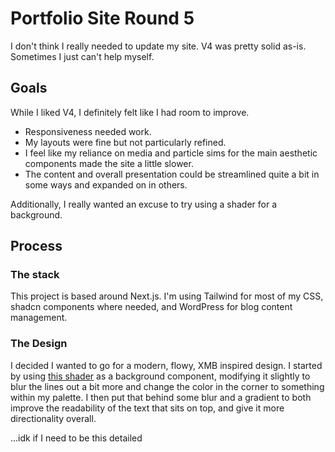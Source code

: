 # Portfolio Site Round 5

I don't think I really needed to update my site. V4 was pretty solid as-is. Sometimes I just can't help myself.

## Goals

While I liked V4, I definitely felt like I had room to improve. 
- Responsiveness needed work. 
- My layouts were fine but not particularly refined. 
- I feel like my reliance on media and particle sims for the main aesthetic components made the site a little slower. 
- The content and overall presentation could be streamlined quite a bit in some ways and expanded on in others. 

Additionally, I really wanted an excuse to try using a shader for a background.

## Process
### The stack
This project is based around Next.js. I'm using Tailwind for most of my CSS, shadcn components where needed, and WordPress for blog content management.

### The Design
I decided I wanted to go for a modern, flowy, XMB inspired design. I started by using [this shader](https://www.shadertoy.com/view/7slcWj) as a background component, modifying it slightly to blur the lines out a bit more and change the color in the corner to something within my palette. I then put that behind some blur and a gradient to both improve the readability of the text that sits on top, and give it more directionality overall.

...idk if I need to be this detailed